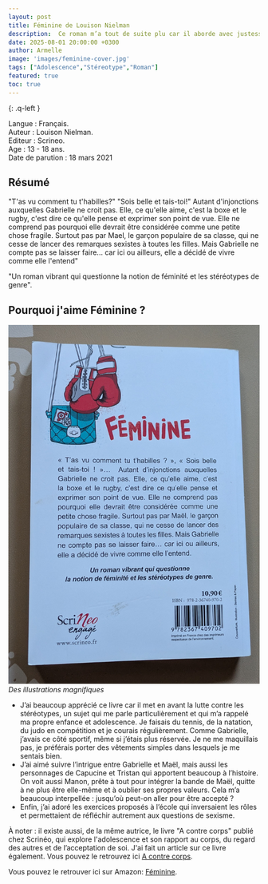 ```yaml
---
layout: post
title: Féminine de Louison Nielman  
description:  Ce roman m’a tout de suite plu car il aborde avec justesse la question des stéréotypes de genre, un thème qui fait écho à mon propre parcours d’enfance et d’adolescence.
date: 2025-08-01 20:00:00 +0300
author: Armelle
image: 'images/feminine-cover.jpg'
tags: ["Adolescence","Stéreotype","Roman"]
featured: true
toc: true
---
```


{: .q-left }

Langue : Français.    
Auteur : Louison Nielman.       
Editeur : Scrineo.           
Age : 13 - 18 ans.                            
Date de parution : 18 mars 2021        

## Résumé

"T'as vu comment tu t'habilles?" "Sois belle et tais-toi!" Autant d'injonctions auxquelles Gabrielle ne croit pas. Elle, ce qu'elle aime, c'est la boxe et le rugby, c'est dire ce qu'elle pense et exprimer son point de vue. Elle ne comprend pas pourquoi elle devrait être considérée comme une petite chose fragile. Surtout pas par Mael, le garçon populaire de sa classe, qui ne cesse de lancer des remarques sexistes à toutes les filles. Mais Gabrielle ne compte pas se laisser faire... car ici ou ailleurs, elle a décidé de vivre comme elle l'entend"

"Un roman vibrant qui questionne la notion de féminité et les stéréotypes de genre".

## Pourquoi j'aime Féminine ?

![Des illustrations magnifiques](images/feminine-int.jpg)
*Des illustrations magnifiques*
- J’ai beaucoup apprécié ce livre car il met en avant la lutte contre les stéréotypes, un sujet qui me parle particulièrement et qui m’a rappelé ma propre enfance et adolescence. Je faisais du tennis, de la natation, du judo en compétition et je courais régulièrement. Comme Gabrielle, j’avais ce côté sportif, même si j’étais plus réservée. Je ne me maquillais pas, je préférais porter des vêtements simples dans lesquels je me sentais bien.
- J’ai aimé suivre l’intrigue entre Gabrielle et Maël, mais aussi les personnages de Capucine et Tristan qui apportent beaucoup à l’histoire. On voit aussi Manon, prête à tout pour intégrer la bande de Maël, quitte à ne plus être elle-même et à oublier ses propres valeurs. Cela m’a beaucoup interpellée : jusqu’où peut-on aller pour être accepté ?
- Enfin, j’ai adoré les exercices proposés à l’école qui inversaient les rôles et permettaient de réfléchir autrement aux questions de sexisme.

À noter : il existe aussi, de la même autrice, le livre "A contre corps" publié chez Scrinéo, qui explore l'adolescence et son rapport au corps, du regard des autres et de l’acceptation de soi. J'ai fait un article sur ce livre également. Vous pouvez le retrouvez ici [A contre corps](https://ludichou.com/a-contre-corps).

Vous pouvez le retrouver ici sur Amazon: [Féminine](https://amzn.to/3JoThiz).





